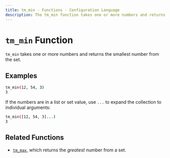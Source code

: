 ```yaml
---
title: tm_min - Functions - Configuration Language
description: The tm_min function takes one or more numbers and returns the smallest number.
---
```


# `tm_min` Function

`tm_min` takes one or more numbers and returns the smallest number from the set.

## Examples

```sh
tm_min(12, 54, 3)
3
```

If the numbers are in a list or set value, use `...` to expand the collection
to individual arguments:

```sh
tm_min([12, 54, 3]...)
3
```

## Related Functions

* [`tm_max`](./tm_max.md), which returns the _greatest_ number from a set.
